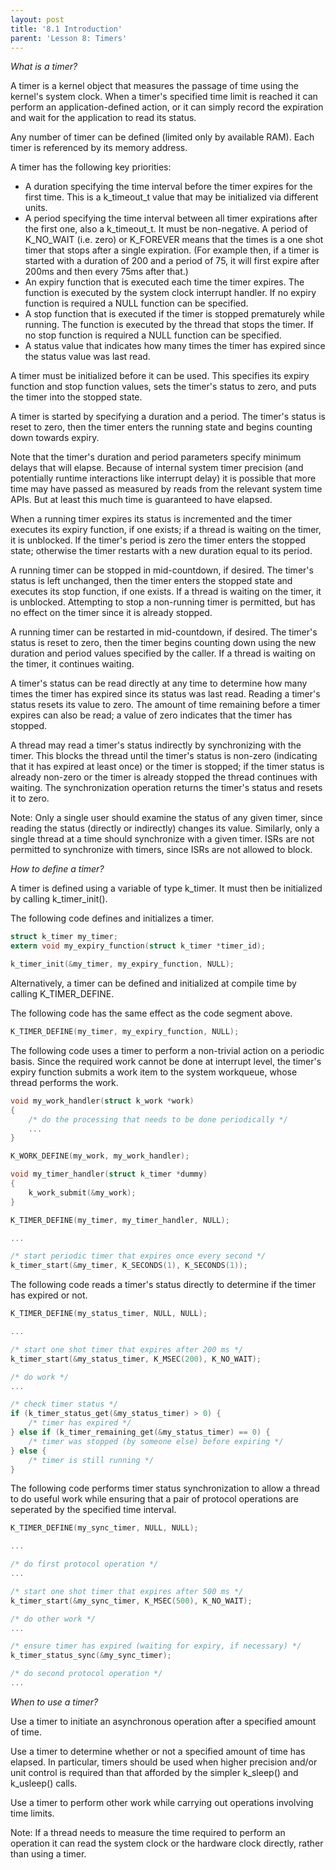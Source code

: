 ```yaml
---
layout: post
title: '8.1 Introduction'
parent: 'Lesson 8: Timers'
---
```


*What is a timer?*

A timer is a kernel object that measures the passage of time using the kernel's system clock. When a timer's specified time limit is reached it can perform an application-defined action, or it can simply record the expiration and wait for the application to read its status.

Any number of timer can be defined (limited only by available RAM). Each timer is referenced by its memory address.

A timer has the following key priorities:
- A duration specifying the time interval before the timer expires for the first time. This is a k_timeout_t value that may be initialized via different units.
- A period specifying the time interval between all timer expirations after the first one, also a k_timeout_t. It must be non-negative. A period of K_NO_WAIT (i.e. zero) or K_FOREVER means that the times is a one shot timer that stops after a single expiration. (For example then, if a timer is started with a duration of 200 and a period of 75, it will first expire after 200ms and then every 75ms after that.)
- An expiry function that is executed each time the timer expires. The function is executed by the system clock interrupt handler. If no expiry function is required a NULL function can be specified.
- A stop function that is executed if the timer is stopped prematurely while running. The function is executed by the thread that stops the timer. If no stop function is required a NULL function can be specified.
- A status value that indicates how many times the timer has expired since the status value was last read. 

A timer must be initialized before it can be used. This specifies its expiry function and stop function values, sets the timer's status to zero, and puts the timer into the stopped state.

A timer is started by specifying a duration and a period. The timer's status is reset to zero, then the timer enters the running state and begins counting down towards expiry.

Note that the timer's duration and period parameters specify minimum delays that will elapse. Because of internal system timer precision (and potentially runtime interactions like interrupt delay) it is possible that more time may have passed as measured by reads from the relevant system time APIs. But at least this much time is guaranteed to have elapsed.

When a running timer expires its status is incremented and the timer executes its expiry function, if one exists; if a thread is waiting on the timer, it is unblocked. If the timer's period is zero the timer enters the stopped state; otherwise the timer restarts with a new duration equal to its period. 

A running timer can be stopped in mid-countdown, if desired. The timer's status is left unchanged, then the timer enters the stopped state and executes its stop function, if one exists. If a thread is waiting on the timer, it is unblocked. Attempting to stop a non-running timer is permitted, but has no effect on the timer since it is already stopped. 

A running timer can be restarted in mid-countdown, if desired. The timer's status is reset to zero, then the timer begins counting down using the new duration and period values specified by the caller. If a thread is waiting on the timer, it continues waiting. 

A timer's status can be read directly at any time to determine how many times the timer has expired since its status was last read. Reading a timer's status resets its value to zero. The amount of time remaining before a timer expires can also be read; a value of zero indicates that the timer has stopped.

A thread may read a timer's status indirectly by synchronizing with the timer. This blocks the thread until the timer's status is non-zero (indicating that it has expired at least once) or the timer is stopped; if the timer status is already non-zero or the timer is already stopped the thread continues with waiting. The synchronization operation returns the timer's status and resets it to zero.

Note: Only a single user should examine the status of any given timer, since reading the status (directly or indirectly) changes its value. Similarly, only a single thread at a time should synchronize with a given timer. ISRs are not permitted to synchronize with timers, since ISRs are not allowed to block. 

*How to define a timer?*

A timer is defined using a variable of type k_timer. It must then be initialized by calling k_timer_init().

The following code defines and initializes a timer.

```c
struct k_timer my_timer;
extern void my_expiry_function(struct k_timer *timer_id);

k_timer_init(&my_timer, my_expiry_function, NULL);
```

Alternatively, a timer can be defined and initialized at compile time by calling K_TIMER_DEFINE.

The following code has the same effect as the code segment above.

```c
K_TIMER_DEFINE(my_timer, my_expiry_function, NULL);
```

The following code uses a timer to perform a non-trivial action on a periodic basis. Since the required work cannot be done at interrupt level, the timer's expiry function submits a work item to the system workqueue, whose thread performs the work.

```c
void my_work_handler(struct k_work *work)
{
    /* do the processing that needs to be done periodically */
    ...
}

K_WORK_DEFINE(my_work, my_work_handler);

void my_timer_handler(struct k_timer *dummy)
{
    k_work_submit(&my_work);
}

K_TIMER_DEFINE(my_timer, my_timer_handler, NULL);

...

/* start periodic timer that expires once every second */
k_timer_start(&my_timer, K_SECONDS(1), K_SECONDS(1));
```

The following code reads a timer's status directly to determine if the timer has expired or not.

```c
K_TIMER_DEFINE(my_status_timer, NULL, NULL);

...

/* start one shot timer that expires after 200 ms */
k_timer_start(&my_status_timer, K_MSEC(200), K_NO_WAIT);

/* do work */
...

/* check timer status */
if (k_timer_status_get(&my_status_timer) > 0) {
    /* timer has expired */
} else if (k_timer_remaining_get(&my_status_timer) == 0) {
    /* timer was stopped (by someone else) before expiring */
} else {
    /* timer is still running */
}
```

The following code performs timer status synchronization to allow a thread to do useful work while ensuring that a pair of protocol operations are seperated by the specified time interval.

```c
K_TIMER_DEFINE(my_sync_timer, NULL, NULL);

...

/* do first protocol operation */
...

/* start one shot timer that expires after 500 ms */
k_timer_start(&my_sync_timer, K_MSEC(500), K_NO_WAIT);

/* do other work */
...

/* ensure timer has expired (waiting for expiry, if necessary) */
k_timer_status_sync(&my_sync_timer);

/* do second protocol operation */
...
```


*When to use a timer?*

Use a timer to initiate an asynchronous operation after a specified amount of time.

Use a timer to determine whether or not a specified amount of time has elapsed. In particular, timers should be used when higher precision and/or unit control is required than that afforded by the simpler k_sleep() and k_usleep() calls.

Use a timer to perform other work while carrying out operations involving time limits.

Note: If a thread needs to measure the time required to perform an operation it can read the system clock or the hardware clock directly, rather than using a timer. 

